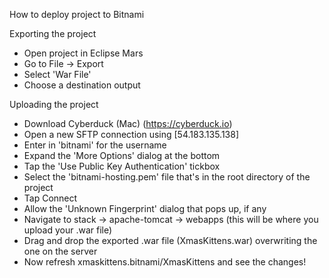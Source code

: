 How to deploy project to Bitnami

Exporting the project
- Open project in Eclipse Mars
- Go to File -> Export
- Select 'War File'
- Choose a destination output

Uploading the project
- Download Cyberduck (Mac) (https://cyberduck.io)
- Open a new SFTP connection using [54.183.135.138]
- Enter in 'bitnami' for the username
- Expand the 'More Options' dialog at the bottom
- Tap the 'Use Public Key Authentication' tickbox
- Select the 'bitnami-hosting.pem' file that's in the root directory of the project
- Tap Connect
- Allow the 'Unknown Fingerprint' dialog that pops up, if any
- Navigate to stack -> apache-tomcat -> webapps (this will be where you upload your .war file)
- Drag and drop the exported .war file (XmasKittens.war) overwriting the one on the server
- Now refresh xmaskittens.bitnami/XmasKittens and see the changes!

